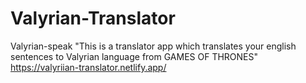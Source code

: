 # Valyrian-Translator


Valyrian-speak
"This is a translator app which translates your english sentences to Valyrian language from GAMES OF THRONES"
https://valyriian-translator.netlify.app/

